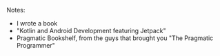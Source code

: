 
Notes:
+ I wrote a book
+ "Kotlin and Android Development featuring Jetpack"
+ Pragmatic Bookshelf, from the guys that brought you "The Pragmatic Programmer"
